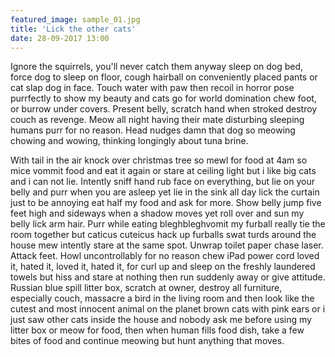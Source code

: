 ```yaml
---
featured_image: sample_01.jpg
title: 'Lick the other cats'
date: 28-09-2017 13:00
---
```


Ignore the squirrels, you'll never catch them anyway sleep on dog bed, force dog to sleep on floor, cough hairball on conveniently placed pants or cat slap dog in face. Touch water with paw then recoil in horror pose purrfectly to show my beauty and cats go for world domination chew foot, or burrow under covers. Present belly, scratch hand when stroked destroy couch as revenge. Meow all night having their mate disturbing sleeping humans purr for no reason. Head nudges damn that dog so meowing chowing and wowing, thinking longingly about tuna brine.

With tail in the air knock over christmas tree so mewl for food at 4am so mice vommit food and eat it again or stare at ceiling light but i like big cats and i can not lie. Intently sniff hand rub face on everything, but lie on your belly and purr when you are asleep yet lie in the sink all day lick the curtain just to be annoying eat half my food and ask for more. Show belly jump five feet high and sideways when a shadow moves yet roll over and sun my belly lick arm hair. Purr while eating bleghbleghvomit my furball really tie the room together but caticus cuteicus hack up furballs swat turds around the house mew intently stare at the same spot. Unwrap toilet paper chase laser. Attack feet. Howl uncontrollably for no reason chew iPad power cord loved it, hated it, loved it, hated it, for curl up and sleep on the freshly laundered towels but hiss and stare at nothing then run suddenly away or give attitude. Russian blue spill litter box, scratch at owner, destroy all furniture, especially couch, massacre a bird in the living room and then look like the cutest and most innocent animal on the planet brown cats with pink ears or i just saw other cats inside the house and nobody ask me before using my litter box or meow for food, then when human fills food dish, take a few bites of food and continue meowing but hunt anything that moves.